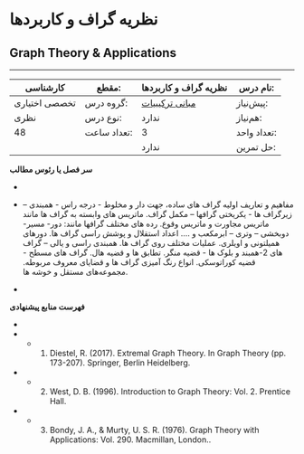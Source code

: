 # نظریه گراف و کاربردها
## Graph Theory & Applications
_______________________________________________________________________________
| کارشناسی      | مقطع:       | نظریه گراف و کاربردها                                         | نام درس:    |
| ------------- | ----------- | ------------------------------------------------------------- | ----------- |
| تخصصی اختیاری | گروه درس:   | [مبانی ترکیبیات](../mandatory/Foundation-of-Combinatorics.md) | پیش‌نیاز:   |
| نظری          | نوع درس:    | ندارد                                                         | هم‌نیاز:    |
| 48            | تعداد ساعت: | 3                                                             | تعداد واحد: |
|               |             |  ندارد                                                        | حل تمرین:   |

**سر فصل یا رئوس مطالب**

-

- مفاهیم و تعاریف اولیه گراف های ساده، جهت دار و مخلوط - درجه راس - همبندی – زیرگراف ها - یکریختی گرافها – مکمل گراف. ماتریس های وابسته به گراف ها مانند ماتریس مجاورت و ماتریس وقوع. رده های مختلف گرافها مانند: دور- مسیر- دوبخشی – وتری – ابرمکعب و …. اعداد استقلال و پوشش راسی گراف ها. دورهای همیلتونی و اویلری. عملیات مختلف روی گراف ها. همبندی راسی و یالی – گراف های 2-همبند و بلوک ها - قضیه منگر. تطابق ها و قضیه هال. گراف های مسطح - قضیه کوراتوسکی. انواع رنگ آمیزی گراف ها و قضایای معروف مربوطه. مجموعه‌های مستقل و خوشه ها.

-

**فهرست منابع پیشنهادی**

-

- - 1. Diestel, R. (2017). Extremal Graph Theory. In Graph Theory (pp. 173-207). Springer, Berlin Heidelberg.

- - 2. West, D. B. (1996). Introduction to Graph Theory: Vol. 2. Prentice Hall.

- - 3. Bondy, J. A., & Murty, U. S. R. (1976). Graph Theory with Applications: Vol. 290. Macmillan, London..
